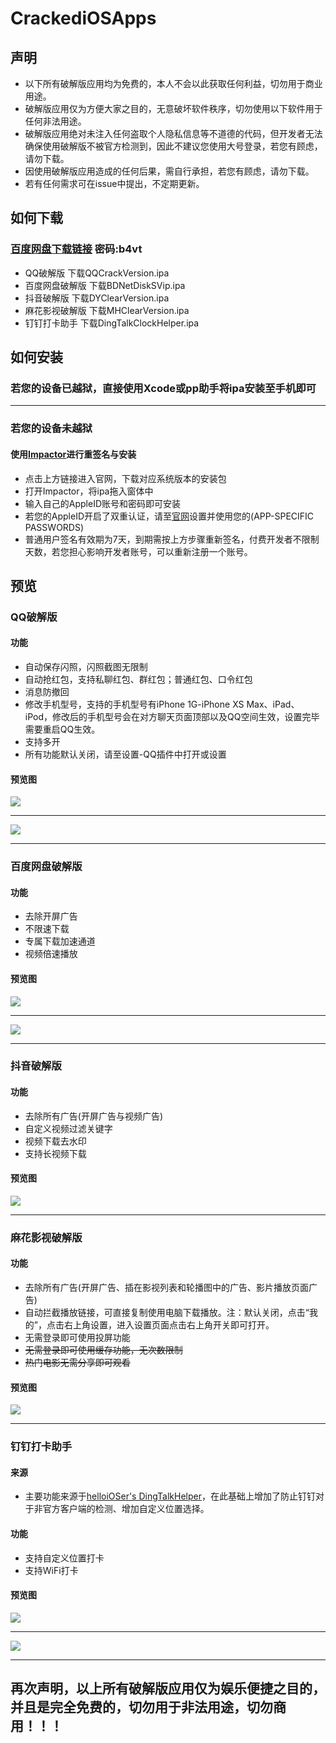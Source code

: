 # CrackediOSApps
## 声明
* 以下所有破解版应用均为免费的，本人不会以此获取任何利益，切勿用于商业用途。
* 破解版应用仅为方便大家之目的，无意破坏软件秩序，切勿使用以下软件用于任何非法用途。
* 破解版应用绝对未注入任何盗取个人隐私信息等不道德的代码，但开发者无法确保使用破解版不被官方检测到，因此不建议您使用大号登录，若您有顾虑，请勿下载。
* 因使用破解版应用造成的任何后果，需自行承担，若您有顾虑，请勿下载。
* 若有任何需求可在issue中提出，不定期更新。
## 如何下载
### [百度网盘下载链接](https://pan.baidu.com/s/1Q_SO6c4NB4CTkw1tXBuO7w) 密码:b4vt
* QQ破解版 下载QQCrackVersion.ipa
* 百度网盘破解版 下载BDNetDiskSVip.ipa
* 抖音破解版 下载DYClearVersion.ipa
* 麻花影视破解版 下载MHClearVersion.ipa
* 钉钉打卡助手 下载DingTalkClockHelper.ipa
## 如何安装
### 若您的设备已越狱，直接使用Xcode或pp助手将ipa安装至手机即可

***

### 若您的设备未越狱
#### 使用[Impactor](http://www.cydiaimpactor.com)进行重签名与安装
* 点击上方链接进入官网，下载对应系统版本的安装包
* 打开Impactor，将ipa拖入窗体中
* 输入自己的AppleID账号和密码即可安装
* 若您的AppleID开启了双重认证，请至[官网](https://appleid.apple.com/account/manage)设置并使用您的(APP-SPECIFIC PASSWORDS)
* 普通用户签名有效期为7天，到期需按上方步骤重新签名，付费开发者不限制天数，若您担心影响开发者账号，可以重新注册一个账号。
## 预览
### QQ破解版
#### 功能
* 自动保存闪照，闪照截图无限制
* 自动抢红包，支持私聊红包、群红包；普通红包、口令红包
* 消息防撤回
* 修改手机型号，支持的手机型号有iPhone 1G-iPhone XS Max、iPad、iPod，修改后的手机型号会在对方聊天页面顶部以及QQ空间生效，设置完毕需要重启QQ生效。
* 支持多开
* 所有功能默认关闭，请至设置-QQ插件中打开或设置
#### 预览图
<img src="https://github.com/SmileZXLee/CrackediOSApps/blob/master/QQCrackVersionDemoImg/demo1.png?raw=true"/>

***

<img src="https://github.com/SmileZXLee/CrackediOSApps/blob/master/QQCrackVersionDemoImg/demo2.gif?raw=true"/>

***

### 百度网盘破解版
#### 功能
* 去除开屏广告
* 不限速下载
* 专属下载加速通道
* 视频倍速播放
#### 预览图
<img src="https://github.com/SmileZXLee/CrackediOSApps/blob/master/BDNetDiskSVipDemoImg/demo1.png?raw=true"/>

***

<img src="https://github.com/SmileZXLee/CrackediOSApps/blob/master/BDNetDiskSVipDemoImg/demo2.png?raw=true"/>

***

### 抖音破解版
#### 功能
* 去除所有广告(开屏广告与视频广告)
* 自定义视频过滤关键字
* 视频下载去水印
* 支持长视频下载
#### 预览图
<img src="https://github.com/SmileZXLee/CrackediOSApps/blob/master/DYClearVersionDemoImg/demo1.gif?raw=true"/>

***

### 麻花影视破解版
#### 功能
* 去除所有广告(开屏广告、插在影视列表和轮播图中的广告、影片播放页面广告)
* 自动拦截播放链接，可直接复制使用电脑下载播放。注：默认关闭，点击“我的”，点击右上角设置，进入设置页面点击右上角开关即可打开。
* 无需登录即可使用投屏功能
* <del>无需登录即可使用缓存功能，无次数限制</del>
* <del>热门电影无需分享即可观看</del>
#### 预览图
<img src="https://github.com/SmileZXLee/CrackediOSApps/blob/master/MHClearVersionDemoImg/demo1.gif?raw=true"/>

***
### 钉钉打卡助手
#### 来源
* 主要功能来源于[helloiOSer's DingTalkHelper](https://github.com/helloiOSer/DingTalkHelper)，在此基础上增加了防止钉钉对于非官方客户端的检测、增加自定义位置选择。
#### 功能
* 支持自定义位置打卡
* 支持WiFi打卡
#### 预览图
<img src="https://github.com/SmileZXLee/CrackediOSApps/blob/master/DingTalkClockHelper/demo1.png?raw=true"/>

***

<img src="https://github.com/SmileZXLee/CrackediOSApps/blob/master/DingTalkClockHelper/demo2.png?raw=true"/>

***

## 再次声明，以上所有破解版应用仅为娱乐便捷之目的，并且是完全免费的，切勿用于非法用途，切勿商用！！！

